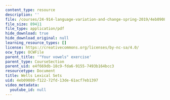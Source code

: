 ```yaml
---
content_type: resource
description: ''
file: /courses/24-914-language-variation-and-change-spring-2019/4eb09080f12272fd13de61acf7eb1397_MIT24_914s19_lexicalsets.pdf
file_size: 89411
file_type: application/pdf
hide_download: true
hide_download_original: null
learning_resource_types: []
license: https://creativecommons.org/licenses/by-nc-sa/4.0/
ocw_type: OCWFile
parent_title: '"Your vowels" exercise'
parent_type: CourseSection
parent_uid: e4f669db-18c9-fda6-9155-7493b164bcc3
resourcetype: Document
title: Wells Lexical Sets
uid: 4eb09080-f122-72fd-13de-61acf7eb1397
video_metadata:
  youtube_id: null
---
```

